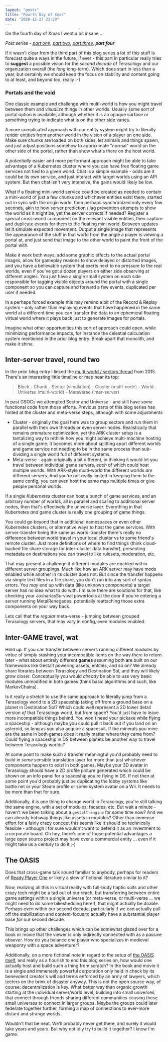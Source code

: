 ```yaml
---
layout: "posts"
title: "Fourth Day of Xmas"
date: "2020-12-27 23:59"
---
```


On the fourth day of Xmas I went a bit insane ...

_Post series - [part one](2020-12-24-1st-day-of-Xmas.md), [part two](2020-12-25-2nd-day-of-Xmas.md), [part three](2020-12-26-3rd-day-of-Xmas.md), **part four**_

If it wasn't clear from the third part of this blog series a lot of this stuff is forecast quite a ways in the future, if ever - this part in particular really tries to **suggest** a possible vision for the _second decade_ of Terasology and our organization overall (the _long_ long-term). Which does start in less than a year, but certainly we should keep the focus on stability and content going to at least, and beyond too, really :-)


### Portals and the void

One classic example and challenge with multi-world is how you might travel between them and _visualize_ things in other worlds. Usually some sort of portal option is available, although whether it is an opaque surface or something trying to indicate what is on the other side varies.

A more complicated approach with our entity system might try to literally render entities from another world in the vision of a player on one side. Make sure chunks are loaded on both sides, let animals and things spawn, and just adjust positions somehow to approximate "normal" world on the other side of the portal, rather than show what's there on the host world.

A _potentially_ easier and more performant approach might be able to take advantage of a Kubernetes cluster where you can have free floating game services not tied to a given world. Chat is a simple example - odds are it could be its own service, and just interact with target worlds using an API system. But then chat isn't very intensive, the gains would likely be low. 

What if a floating mini-world service could be created as needed to contain a mini-world of just a few chunks and whichever entities exist there, started out in sync with the origin world, then perhaps synchronized only every few seconds, akin to how server prediction / lag prevention attempts to show the world as it might be, yet the server corrects if needed? Register a special cross-world component on the relevant visible entities, then capture and duplicate events for them to the floating mini world. Between updates let it simulate expected movement. Output a single image that represents the appearance of the stuff in that world from the angle a player is viewing a portal at, and just send that image to the other world to paint the front of the portal with. 

Make it work both ways, add some graphic effects to the actual portal images, allow for gameplay reasons to show delayed or distorted images, and you have a believable system that exerts next to no pressure to the real worlds, even if you've got a dozen players on either side observing at different angles. You just have a single small system on each side responsible for tagging visible objects around the portal with a single component so you can capture and forward a few events, duplicated per user if needed.

In a perhaps forced example this may remind a bit of the Record & Replay system - only rather than replaying events that have happened in the same world at a different time you can transfer the data to an ephemeral floating virtual world where it plays back just to generate images for portals.

Imagine what other opportunities this sort of approach could open, while minimizing performance impacts, for instance the celestial calculation system mentioned in the prior blog entry. Break apart that monolith, and make it shine.


## Inter-server travel, round two

In the prior blog entry I linked the [multi-world / sectors thread](https://forum.terasology.org/threads/new-conceptual-layer-sector-plus-musings-on-multi-world-node.1420/) from 2015. There's an interesting little timeline or map near its top:

> Block - Chunk - Sector (simulation) - Cluster (multi-node) - World - Universe (multi-world) - Metaverse (inter-server)

In past GSOCs we attempted Sector and Universe - and still have _some_ functional code from those efforts. Previous parts of this blog series has hinted at the cluster and meta-verse steps, although with some adjustments

* Cluster - originally the goal here was to group sectors and run them in parallel with their own threads or even server nodes. Realistically that remains premature optimization, yet the ARK cluster setup is a tantalizing way to rethink how you might achieve multi-machine hosting of a single game. It becomes more about splitting apart different worlds and game service not needing to be in the same process than sub-dividing a single world full of different systems.
* Meta-verse - again originally a bit different, in thinking it would let you travel between individual game servers, _each_ of which could host multiple worlds. With ARK-style multi-world the different worlds _are_ different servers. And you're not really limited in keeping them to the same config, you can even host the same map multiple times or give people personal worlds.

If a single _Kubernetes_ cluster can host a bunch of game services, and an arbitrary number of worlds, all in parallel and scaling to additional server nodes, then that's effectively the universe layer. Everything in that Kubernetes _and_ game cluster is really one grouping of game things.

You could go beyond that in additional namespaces or even other Kubernetes clusters, or alternative ways to host the game services. With server-transfer being the same as world-transfer there's really no difference between world travel in your local cluster vs to some friend's remote cluster. Just more definitions of where to find things (think cloud-backed file share storage for inter-cluster data transfer), presenting metadata on destinations you can travel to like rulesets, moderation, etc. 

That may present a challenge if different modules are enabled within different server groupings. Much like how an ARK server may have mods enabled while another in its cluster does not. But since the transfer happens via simple text files in a file share, you don't run into any sort of syntax errors. You _may_ end up with data (like unknown components) a target server has no idea what to do with. I'm sure there are solutions for that, like checking your JoshariasSurvival powertools at the door if you're entering a server running MetalRenegades, potentially reattaching those extra components on your way back.

Lets call that the _regular_ meta-verse - jumping between grouped Terasology servers, that may vary in config, even modules enabled.


## Inter-GAME travel, wat

Hold up. If you can transfer between servers running different _modules_ by virtue of simply stashing your incompatible items on the way there to return later - what about entirely different **games** assuming both are built on our frameworks like Gestalt powering assets, entities, and so on? We already share libraries between Terasology and Destination Sol, and they will likely grow closer. Conceptually you would _already_ be able to use very basic modules unmodified in both games (think basic algorithms and such, like MarkovChains).

Is it really a stretch to use the same approach to literally jump from a Terasology world to a 2D spaceship taking off from a ground base on a planet in Destination Sol? Which could well represent a 2D lower detail version _of_ that Terasology world, but from space? You'd just have to leave more incompatible things behind. You won't need your pickaxe while flying a spaceship - although maybe you could pull it back out if you land on an asteroid, so long as you also acquire a spacesuit. If the minerals you mine are the same in both games does it really matter where they came from? Could flying a spaceship in DS between planets be another way to travel between Terasology worlds?

At some point to make such a transfer meaningful you'd probably need to build in _some_ sensible translation layer for more than just whichever components happen to exist in both games. Maybe your 3D avatar in Terasology should have a 2D profile picture generated which could be shown on an info panel for a spaceship you're flying in DS. If not then at some point you'd probably just be duplicating the lobby systems like battle.net or your Steam profile or some system avatar on a Wii. It needs to be more than that for sure.

Additionally, it is one thing to change world in Terasology, you're still talking the same engine, with a set of modules, facades, etc. But wait a minute - haven't we been talking about a `gestalt-engine` for some time now? And we can already hotswap things like assets in modules? Other than immense effort for a fairly crazy concept this seems like it should be technically feasible - although I for sure wouldn't want to defend it as an investment to a corporate board. Oh hey, there's one of those potential advantages a large open source project may have over a commercial entity ... even if it might take us a century to do it ;-)


## The OASIS

Does that cross-game talk sound familiar to anybody, perhaps for readers of [Ready Player One](https://en.wikipedia.org/wiki/Ready_Player_One) or likely a slew of fictional literature similar to it?

Now, realizing all this in virtual reality with full-body haptic suits and other crazy tech might be a tad out of our reach, but transferring between entire game settings within a single universe (or meta-verse, or multi-verse ... we might need to do some bikeshedding here!), that might actually be doable. Perhaps even within our second decade, particularly if we can actually pull off the stabilization and content-focus to actually have a substantial player base _for_ our second decade.

This brings up other challenges which can be somewhat glazed over for a book or movie that the viewer is only indirectly connected with as a passive obsever. How do you balance one player who specializes in medieval weaponry with a space adventurer?

Additionally, on a more fictional note in regard to the setup of [the OASIS itself](https://readyplayerone.fandom.com/wiki/OASIS), and really as a flourish to end this blog series on, how would one actually host and build such a thing from scratch? In the book and movie it is a single and immensely powerful corporation only held in check by its benevolent creator's will and terms enforced by an army of lawyers, which teeters on the brink of disaster anyway. This is not the open source way, of course: decentralization is key. What better way than organic growth starting at the individual server/world level, building into small universes, that connect through friends sharing different communities causing those small universes to connect in larger groups. Maybe the groups could later federate together further, forming a map of connections to ever-more distant and strange worlds.

Wouldn't that be neat. We'll probably never get there, and surely it would take years and years. But why not idly try to build it together? I know I'm game.
